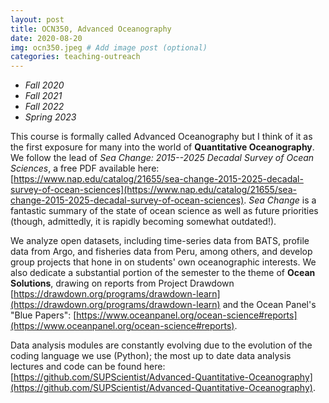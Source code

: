 ```yaml
---
layout: post
title: OCN350, Advanced Oceanography
date: 2020-08-20
img: ocn350.jpeg # Add image post (optional)
categories: teaching-outreach
---
```


- *Fall 2020*  
- *Fall 2021*
- *Fall 2022*
- *Spring 2023*

This course is formally called Advanced Oceanography but I think of it as the first exposure for many into the world of **Quantitative Oceanography**. We follow the lead of *Sea Change: 2015--2025 Decadal Survey of Ocean Sciences*, a free PDF available here: [https://www.nap.edu/catalog/21655/sea-change-2015-2025-decadal-survey-of-ocean-sciences](https://www.nap.edu/catalog/21655/sea-change-2015-2025-decadal-survey-of-ocean-sciences). *Sea Change* is a fantastic summary of the state of ocean science as well as future priorities (though, admittedly, it is rapidly becoming somewhat outdated!). 

We analyze open datasets, including time-series data from BATS, profile data from Argo, and fisheries data from Peru, among others, and develop group projects that hone in on students' own oceanographic interests. We also dedicate a substantial portion of the semester to the theme of **Ocean Solutions**, drawing on reports from Project Drawdown [https://drawdown.org/programs/drawdown-learn](https://drawdown.org/programs/drawdown-learn) and the Ocean Panel's "Blue Papers": [https://www.oceanpanel.org/ocean-science#reports](https://www.oceanpanel.org/ocean-science#reports). 

Data analysis modules are constantly evolving due to the evolution of the coding language we use (Python); the most up to date data analysis lectures and code can be found here: [https://github.com/SUPScientist/Advanced-Quantitative-Oceanography](https://github.com/SUPScientist/Advanced-Quantitative-Oceanography).